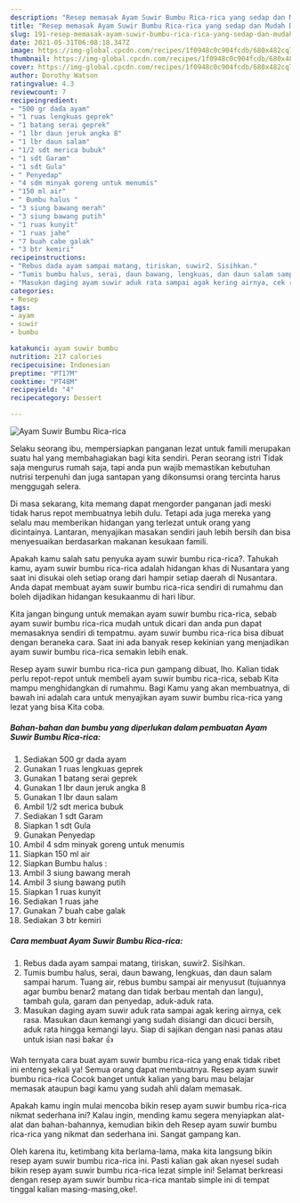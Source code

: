 ```yaml
---
description: "Resep memasak Ayam Suwir Bumbu Rica-rica yang sedap dan Mudah Dibuat"
title: "Resep memasak Ayam Suwir Bumbu Rica-rica yang sedap dan Mudah Dibuat"
slug: 191-resep-memasak-ayam-suwir-bumbu-rica-rica-yang-sedap-dan-mudah-dibuat
date: 2021-05-31T06:08:18.347Z
image: https://img-global.cpcdn.com/recipes/1f0948c0c904fcdb/680x482cq70/ayam-suwir-bumbu-rica-rica-foto-resep-utama.jpg
thumbnail: https://img-global.cpcdn.com/recipes/1f0948c0c904fcdb/680x482cq70/ayam-suwir-bumbu-rica-rica-foto-resep-utama.jpg
cover: https://img-global.cpcdn.com/recipes/1f0948c0c904fcdb/680x482cq70/ayam-suwir-bumbu-rica-rica-foto-resep-utama.jpg
author: Dorothy Watson
ratingvalue: 4.3
reviewcount: 7
recipeingredient:
- "500 gr dada ayam"
- "1 ruas lengkuas geprek"
- "1 batang serai geprek"
- "1 lbr daun jeruk angka 8"
- "1 lbr daun salam"
- "1/2 sdt merica bubuk"
- "1 sdt Garam"
- "1 sdt Gula"
- " Penyedap"
- "4 sdm minyak goreng untuk menumis"
- "150 ml air"
- " Bumbu halus "
- "3 siung bawang merah"
- "3 siung bawang putih"
- "1 ruas kunyit"
- "1 ruas jahe"
- "7 buah cabe galak"
- "3 btr kemiri"
recipeinstructions:
- "Rebus dada ayam sampai matang, tiriskan, suwir2. Sisihkan."
- "Tumis bumbu halus, serai, daun bawang, lengkuas, dan daun salam sampai harum. Tuang air, rebus bumbu sampai air menyusut (tujuannya agar bumbu benar2 matang dan tidak berbau mentah dan langu), tambah gula, garam dan penyedap, aduk-aduk rata."
- "Masukan daging ayam suwir aduk rata sampai agak kering airnya, cek rasa. Masukan daun kemangi yang sudah disiangi dan dicuci bersih, aduk rata hingga kemangi layu. Siap di sajikan dengan nasi panas atau untuk isian nasi bakar 👍"
categories:
- Resep
tags:
- ayam
- suwir
- bumbu

katakunci: ayam suwir bumbu 
nutrition: 217 calories
recipecuisine: Indonesian
preptime: "PT17M"
cooktime: "PT48M"
recipeyield: "4"
recipecategory: Dessert

---
```



![Ayam Suwir Bumbu Rica-rica](https://img-global.cpcdn.com/recipes/1f0948c0c904fcdb/680x482cq70/ayam-suwir-bumbu-rica-rica-foto-resep-utama.jpg)

Selaku seorang ibu, mempersiapkan panganan lezat untuk famili merupakan suatu hal yang membahagiakan bagi kita sendiri. Peran seorang istri Tidak saja mengurus rumah saja, tapi anda pun wajib memastikan kebutuhan nutrisi terpenuhi dan juga santapan yang dikonsumsi orang tercinta harus menggugah selera.

Di masa  sekarang, kita memang dapat mengorder panganan jadi meski tidak harus repot membuatnya lebih dulu. Tetapi ada juga mereka yang selalu mau memberikan hidangan yang terlezat untuk orang yang dicintainya. Lantaran, menyajikan masakan sendiri jauh lebih bersih dan bisa menyesuaikan berdasarkan makanan kesukaan famili. 



Apakah kamu salah satu penyuka ayam suwir bumbu rica-rica?. Tahukah kamu, ayam suwir bumbu rica-rica adalah hidangan khas di Nusantara yang saat ini disukai oleh setiap orang dari hampir setiap daerah di Nusantara. Anda dapat membuat ayam suwir bumbu rica-rica sendiri di rumahmu dan boleh dijadikan hidangan kesukaanmu di hari libur.

Kita jangan bingung untuk memakan ayam suwir bumbu rica-rica, sebab ayam suwir bumbu rica-rica mudah untuk dicari dan anda pun dapat memasaknya sendiri di tempatmu. ayam suwir bumbu rica-rica bisa dibuat dengan beraneka cara. Saat ini ada banyak resep kekinian yang menjadikan ayam suwir bumbu rica-rica semakin lebih enak.

Resep ayam suwir bumbu rica-rica pun gampang dibuat, lho. Kalian tidak perlu repot-repot untuk membeli ayam suwir bumbu rica-rica, sebab Kita mampu menghidangkan di rumahmu. Bagi Kamu yang akan membuatnya, di bawah ini adalah cara untuk menyajikan ayam suwir bumbu rica-rica yang lezat yang bisa Kita coba.

<!--inarticleads1-->

##### Bahan-bahan dan bumbu yang diperlukan dalam pembuatan Ayam Suwir Bumbu Rica-rica:

1. Sediakan 500 gr dada ayam
1. Gunakan 1 ruas lengkuas geprek
1. Gunakan 1 batang serai geprek
1. Gunakan 1 lbr daun jeruk angka 8
1. Gunakan 1 lbr daun salam
1. Ambil 1/2 sdt merica bubuk
1. Sediakan 1 sdt Garam
1. Siapkan 1 sdt Gula
1. Gunakan  Penyedap
1. Ambil 4 sdm minyak goreng untuk menumis
1. Siapkan 150 ml air
1. Siapkan  Bumbu halus :
1. Ambil 3 siung bawang merah
1. Ambil 3 siung bawang putih
1. Siapkan 1 ruas kunyit
1. Sediakan 1 ruas jahe
1. Gunakan 7 buah cabe galak
1. Sediakan 3 btr kemiri




<!--inarticleads2-->

##### Cara membuat Ayam Suwir Bumbu Rica-rica:

1. Rebus dada ayam sampai matang, tiriskan, suwir2. Sisihkan.
1. Tumis bumbu halus, serai, daun bawang, lengkuas, dan daun salam sampai harum. Tuang air, rebus bumbu sampai air menyusut (tujuannya agar bumbu benar2 matang dan tidak berbau mentah dan langu), tambah gula, garam dan penyedap, aduk-aduk rata.
1. Masukan daging ayam suwir aduk rata sampai agak kering airnya, cek rasa. Masukan daun kemangi yang sudah disiangi dan dicuci bersih, aduk rata hingga kemangi layu. Siap di sajikan dengan nasi panas atau untuk isian nasi bakar 👍




Wah ternyata cara buat ayam suwir bumbu rica-rica yang enak tidak ribet ini enteng sekali ya! Semua orang dapat membuatnya. Resep ayam suwir bumbu rica-rica Cocok banget untuk kalian yang baru mau belajar memasak ataupun bagi kamu yang sudah ahli dalam memasak.

Apakah kamu ingin mulai mencoba bikin resep ayam suwir bumbu rica-rica nikmat sederhana ini? Kalau ingin, mending kamu segera menyiapkan alat-alat dan bahan-bahannya, kemudian bikin deh Resep ayam suwir bumbu rica-rica yang nikmat dan sederhana ini. Sangat gampang kan. 

Oleh karena itu, ketimbang kita berlama-lama, maka kita langsung bikin resep ayam suwir bumbu rica-rica ini. Pasti kalian gak akan nyesel sudah bikin resep ayam suwir bumbu rica-rica lezat simple ini! Selamat berkreasi dengan resep ayam suwir bumbu rica-rica mantab simple ini di tempat tinggal kalian masing-masing,oke!.

